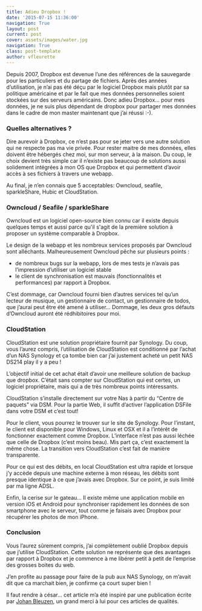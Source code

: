```yaml
---
title: Adieu Dropbox !
date: '2015-07-15 11:36:00'
navigation: True
layout: post
current: post
cover: assets/images/water.jpg
navigation: True
class: post-template
author: vfleurette
---
```


Depuis 2007, Dropbox est devenue l’une des références de la sauvegarde pour les particuliers et du partage de fichiers. Après des années d’utilisation, je n’ai pas été déçu par le logiciel Dropbox mais plutôt par sa politique américaine et par le fait que mes données personnelles soient stockées sur des serveurs américains. Donc adieu Dropbox… pour mes données, je ne suis plus dépendant de dropbox pour partager mes données dans le cadre de mon master maintenant que j’ai réussi :-).

### Quelles alternatives ?

Dire aurevoir à Dropbox, ce n’est pas pour se jeter vers une autre solution qui ne respecte pas ma vie privée. Pour rester maitre de mes données, elles doivent être hébergés chez moi, sur mon serveur, à la maison. 
Du coup, le choix devient très simple car il n’existe pas beaucoup de solutions aussi solidement intégrées à mon OS que Dropbox et qui permettent d’avoir accès à ses fichiers à travers une webapp.

Au final, je n’en connais que 5 acceptables: Owncloud, seafile, sparkleShare, Hubic et CloudStation.

### Owncloud / Seafile / sparkleShare
Owncloud est un logiciel open-source bien connu car il existe depuis quelques temps et aussi parce qu'il s'agit de la première solution à proposer un système comparable à Dropbox.

Le design de la webapp et les nombreux services proposés par Owncloud sont alléchants. Malheureusement Owncloud pêche sur plusieurs points :

+ de nombreux bugs sur la webapp, lors de mes tests je n’avais pas l’impression d’utiliser un logiciel stable
+ le client de synchronisation est mauvais (fonctionnalités et performances) par rapport à Dropbox.

C’est dommage, car Owncloud fourni bien d’autres services tel qu’un lecteur de musique, un gestionnaire de contact, un gestionnaire de todos, que j’aurai peut être été amené à utiliser… 
Dommage, les deux gros défauts d’Owncloud auront été rédhibitoires pour moi.

### CloudStation
CloudStation est une solution propriétaire fournit par Synology. Du coup, vous l’aurez compris, l’utilisation de CloudStation est conditionné par l’achat d’un NAS Synology et ça tombe bien car j’ai justement acheté un petit NAS DS214 play il y a peu !

L’objectif initial de cet achat était d’avoir une meilleure solution de backup que dropbox. C’était sans compter sur CloudStation qui est certes, un logiciel propriétaire, mais qui a de très nombreux points intéressants.

CloudStation s’installe directement sur votre Nas à partir du “Centre de paquets” via DSM. Pour la partie Web, il suffit d’activer l’application DSFile dans votre DSM et c’est tout!

Pour le client, vous pourrez le trouver sur le site de Synology. Pour l’instant, le client est disponible pour Windows, Linux et OSX et il a l’intérêt de fonctionner exactement comme Dropbox. L’interface n’est pas aussi léchée que celle de Dropbox (c’est moins beau). Mis part ça, c’est exactement la même chose. La transition vers CloudStation c’est fait de manière transparente.

Pour ce qui est des débits, en local CloudStation est ultra rapide et lorsque j’y accède depuis une machine externe à mon réseau, les débits sont presque identique à ce que j’avais avec Dropbox. Sur ce point, je suis limité par ma ligne ADSL.

Enfin, la cerise sur le gateau… Il existe même une application mobile en version iOS et Android pour synchroniser rapidement les données de son smartphone avec le serveur, tout comme je faisais avec Dropbox pour récupérer les photos de mon iPhone.

### Conclusion

Vous l’aurez sûrement compris, j’ai complètement oublié Dropbox depuis que j’utilise CloudStation. Cette solution ne représente que des avantages par rapport à Dropbox et je commence à me libérer petit à petit de l’emprise des grosses boites du web.

J’en profite au passage pour faire de la pub aux NAS Synology, on m’avait dit que ca marchait bien, je confirme ça court super bien !

Il faut rendre à césar… cet article m’a été inspiré par une publication écrite par [Johan Bleuzen](http://www.johanbleuzen.fr), un grand merci à lui pour ces articles de qualités.